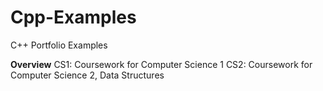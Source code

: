# Cpp-Examples
C++ Portfolio Examples

**Overview**
CS1:  Coursework for Computer Science 1
CS2:  Coursework for Computer Science 2, Data Structures
